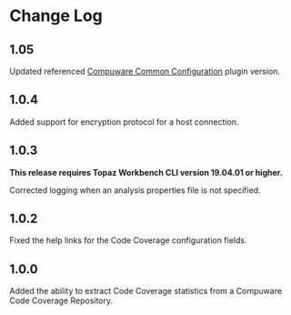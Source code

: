 Change Log
=========

1.05
------

Updated referenced [Compuware Common Configuration](https://plugins.jenkins.io/compuware-common-configuration/) plugin version. 

1.0.4
--------

Added support for encryption protocol for a host connection.

1.0.3
--------

**This release requires Topaz Workbench CLI version 19.04.01 or higher.**

Corrected logging when an analysis properties file is not specified.

1.0.2
--------

Fixed the help links for the Code Coverage configuration fields.

1.0.0
--------

Added the ability to extract Code Coverage statistics from a Compuware Code Coverage Repository.
